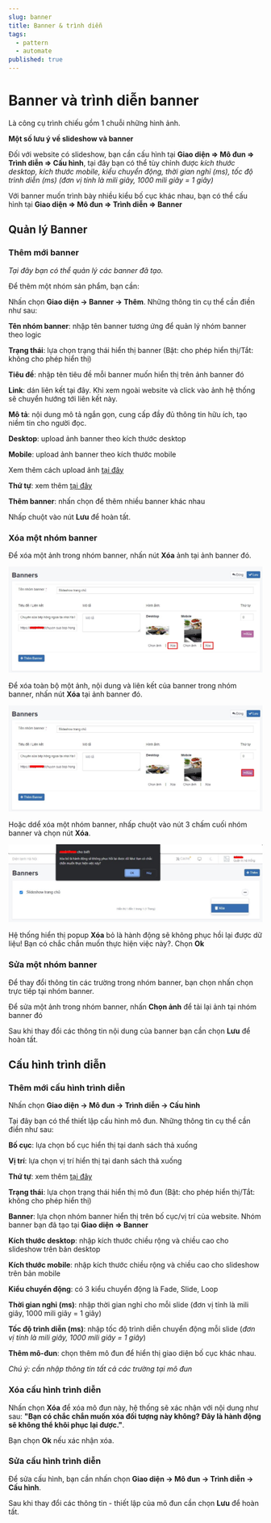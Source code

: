 ```yaml
---
slug: banner
title: Banner & trình diễn
tags:
  - pattern
  - automate
published: true
---
```

# Banner và trình diễn banner

Là công cụ trình chiếu gồm 1 chuỗi những hình ảnh.

**Một số lưu ý về slideshow và banner**

Đối với website có slideshow, bạn cần cấu hình tại **Giao diện => Mô đun => Trình diễn => Cấu hình**, tại đây bạn có thể tùy chỉnh được _kích thước desktop, kích thước mobile, kiểu chuyển động, thời gian nghỉ (ms), tốc độ trình diễn (ms) (đơn vị tính là mili giây, 1000 mili giây = 1 giây)_

Với banner muốn trình bày nhiều kiểu bố cục khác nhau, bạn có thể cấu hình tại **Giao diện => Mô đun => Trình diễn => Banner**

## Quản lý Banner

### Thêm mới banner

_Tại đây bạn có thể quản lý các banner đã tạo._

Để thêm một nhóm sản phẩm, bạn cần:

Nhấn chọn **Giao diện -> Banner -> Thêm**. Những thông tin cụ thể cần điền như sau:

**Tên nhóm banner**: nhập tên banner tương ứng để quản lý nhóm banner theo logic

**Trạng thái**: lựa chọn trạng thái hiển thị banner (Bật: cho phép hiển thị/Tắt: không cho phép hiển thị)

**Tiêu đề**: nhập tên tiêu đề mỗi banner muốn hiển thị trên ảnh banner đó

**Link**: dán liên kết tại đây. Khi xem ngoài website và click vào ảnh hệ thống sẽ chuyển hướng tới liên kết này.

**Mô tả**: nội dung mô tả ngắn gọn, cung cấp đầy đủ thông tin hữu ích, tạo niềm tin cho người đọc.

**Desktop**: upload ảnh banner theo kích thước desktop

**Mobile**: upload ảnh banner theo kích thước mobile

Xem thêm cách upload ảnh [tại đây](https://mkmate.osd.vn/docs/common/finder)

**Thứ tự**: xem thêm [tại đây](https://mkmate.osd.vn/docs/common/logic)

**Thêm banner**: nhấn chọn để thêm nhiều banner khác nhau

Nhấp chuột vào nút **Lưu** để hoàn tất.

### Xóa một nhóm banner

Để xóa một ảnh trong nhóm banner, nhấn nút **Xóa** ảnh tại ảnh banner đó.

![banner-2.jpg](img/banner-2.jpg)

Để xóa toàn bộ một ảnh, nội dung và liên kết của banner trong nhóm banner, nhấn nút **Xóa** tại ảnh banner đó.

![banner-3.jpg](img/banner-3.jpg)

Hoặc ddể xóa một nhóm banner, nhấp chuột vào nút 3 chấm cuối nhóm banner và chọn nút **Xóa**.

![banner-4.jpg](img/banner-4.jpg)

Hệ thống hiển thị popup **Xóa** bỏ là hành động sẽ không phục hồi lại được dữ liệu! Bạn có chắc chắn muốn thực hiện việc này?. Chọn **Ok**

### Sửa một nhóm banner

Để thay đổi thông tin các trường trong nhóm banner, bạn chọn nhấn chọn trực tiếp tại nhóm banner.

Để sửa một ảnh trong nhóm banner, nhấn **Chọn ảnh** để tải lại ảnh tại nhóm banner đó

Sau khi thay đổi các thông tin nội dung của banner bạn cần chọn **Lưu** để hoàn tất.

## Cấu hình trình diễn

### Thêm mới cấu hình trình diễn

Nhấn chọn **Giao diện -> Mô đun -> Trình diễn -> Cấu hình**

Tại đây bạn có thể thiết lập cấu hình mô đun. Những thông tin cụ thể cần điền như sau:

**Bố cục**: lựa chọn bố cục hiển thị tại danh sách thả xuống

**Vị trí**: lựa chọn vị trí hiển thị tại danh sách thả xuống

**Thứ tự**: xem thêm [tại đây](https://mkmate.osd.vn/docs/common/logic)

**Trạng thái**: lựa chọn trạng thái hiển thị mô đun (Bật: cho phép hiển thị/Tắt: không cho phép hiển thị)

**Banner**: lựa chọn nhóm banner hiển thị trên bố cục/vị trí của website. Nhóm banner bạn đã tạo tại **Giao diện => Banner**

**Kích thước desktop**: nhập kích thước chiều rộng và chiều cao cho slideshow trên bản desktop

**Kích thước mobile**: nhập kích thước chiều rộng và chiều cao cho slideshow trên bản mobile

**Kiểu chuyển động**: có 3 kiểu chuyển động là Fade, Slide, Loop

**Thời gian nghỉ (ms)**: nhập thời gian nghỉ cho mỗi slide (đơn vị tính là mili giây, 1000 mili giây = 1 giây)

**Tốc độ trình diễn (ms)**: nhập tốc độ trình diễn chuyển động mỗi slide (_đơn vị tính là mili giây, 1000 mili giây = 1 giây_)

**Thêm mô-đun**: chọn thêm mô đun để hiển thị giao diện bố cục khác nhau.

_Chú ý: cần nhập thông tin tất cả các trường tại mô đun_

### Xóa cấu hình trình diễn

Nhấn chọn **Xóa** để xóa mô đun này, hệ thống sẽ xác nhận với nội dung như sau: **"Bạn có chắc chắn muốn xóa đối tượng này không? Đây là hành động sẽ không thể khôi phục lại được."**. 

Bạn chọn **Ok** nếu xác nhận xóa.

### Sửa cấu hình trình diễn

Để sửa cấu hình, bạn cần nhấn chọn **Giao diện -> Mô đun -> Trình diễn -> Cấu hình**.

Sau khi thay đổi các thông tin - thiết lập của mô đun cần chọn **Lưu** để hoàn tất.
